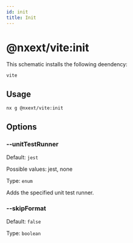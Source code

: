 ```yaml
---
id: init
title: Init
---
```


# @nxext/vite:init

This schematic installs the following deendency:

```
vite
```

## Usage

```
nx g @nxext/vite:init
```

## Options

### --unitTestRunner

Default: `jest`

Possible values: jest, none

Type: `enum`

Adds the specified unit test runner.

### --skipFormat

Default: `false`

Type: `boolean`
